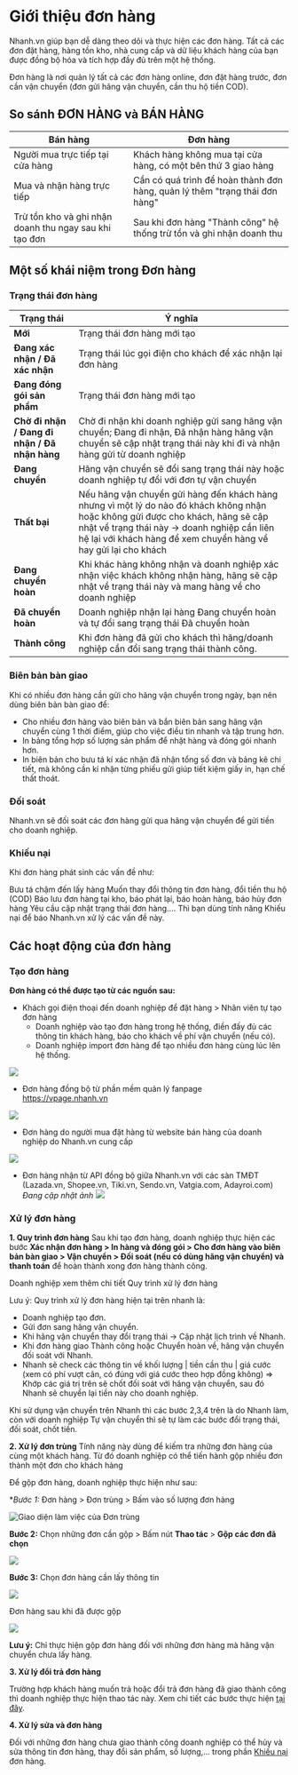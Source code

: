 # Giới thiệu đơn hàng

Nhanh.vn giúp bạn dễ dàng theo dõi và thực hiện các đơn hàng. Tất cả các đơn đặt hàng, hàng tồn kho, nhà cung cấp và dữ liệu khách hàng của bạn được đồng bộ hóa và tích hợp đầy đủ trên một hệ thống.

Đơn hàng là nơi quản lý tất cả các đơn hàng online, đơn đặt hàng trước, đơn cần vận chuyển (đơn gửi hãng vận chuyển, cần thu hộ tiền COD).

## So sánh ĐƠN HÀNG và BÁN HÀNG
**Bán hàng** | **Đơn hàng**
------------ | -------------
Người mua trực tiếp tại cửa hàng | Khách hàng không mua tại cửa hàng, có một bên thứ 3 giao hàng
Mua và nhận hàng trực tiếp | Cần có quá trình để hoàn thành đơn hàng, quản lý thêm "trạng thái đơn hàng"
Trừ tồn kho và ghi nhận doanh thu ngay sau khi tạo đơn | Sau khi đơn hàng "Thành công" hệ thống trừ tồn và ghi nhận doanh thu

## Một số khái niệm trong Đơn hàng

### Trạng thái đơn hàng
**Trạng thái** | **Ý nghĩa**
------------ | -------------
**Mới** | Trạng thái đơn hàng mới tạo
**Đang xác nhận / Đã xác nhận** | Trạng thái lúc gọi điện cho khách để xác nhận lại đơn hàng
**Đang đóng gói sản phẩm** | Trạng thái đơn hàng mới tạo
**Chờ đi nhận / Đang đi nhận / Đã nhận hàng** | Chờ đi nhận khi doanh nghiệp gửi sang hãng vận chuyển; Đang đi nhận, Đã nhận hàng hãng vận chuyển sẽ cập nhật trạng thái này khi đi và nhận hàng gửi từ doanh nghiệp
**Đang chuyển** | Hãng vận chuyển sẽ đổi sang trạng thái này hoặc doanh nghiệp tự đổi với đơn tự vận chuyển
**Thất bại** | Nếu hãng vận chuyển gửi hàng đến khách hàng nhưng vì một lý do nào đó khách không nhận hoặc không gửi được cho khách, hãng sẽ cập nhật về trạng thái này -> doanh nghiệp cần liên hệ lại với khách hàng để xem chuyển hàng về hay gửi lại cho khách
**Đang chuyển hoàn** | Khi khác hàng không nhận và doanh nghiệp xác nhận việc khách không nhận hàng, hãng sẽ cập nhật về trạng thái này và mang hàng về cho doanh nghiệp
**Đã chuyển hoàn** | Doanh nghiệp nhận lại hàng Đang chuyển hoàn và tự đổi sang trạng thái Đã chuyển hoàn
**Thành công** | Khi đơn hàng đã gửi cho khách thì hãng/doanh nghiệp cần đổi sang trạng thái thành công.

### Biên bản bàn giao
Khi có nhiều đơn hàng cần gửi cho hãng vận chuyển trong ngày, bạn nên dùng biên bản bàn giao để:
- Cho nhiều đơn hàng vào biên bản và bắn biên bản sang hãng vận chuyển cùng 1 thời điểm, giúp cho việc điều tin nhanh và tập trung hơn.
- In bảng tổng hợp số lượng sản phẩm để nhặt hàng và đóng gói nhanh hơn.
- In biên bản cho bưu tá kí xác nhận đã nhận tổng số đơn và bảng kê chi tiết, mà không cần kí nhận từng phiếu gửi giúp tiết kiệm giấy in, hạn chế thất thoát.

### Đối soát
Nhanh.vn sẽ đối soát các đơn hàng gửi qua hãng vận chuyển để gửi tiền cho doanh nghiệp.

### Khiếu nại 
Khi đơn hàng phát sinh các vấn đề như:

Bưu tá chậm đến lấy hàng
Muốn thay đổi thông tin đơn hàng, đổi tiền thu hộ (COD)
Báo lưu đơn hàng tại kho, báo phát lại, báo hoàn hàng, báo hủy đơn hàng
Yêu cầu cập nhật trạng thái đơn hàng....
Thì bạn dùng tính năng Khiếu nại để báo Nhanh.vn xử lý các vấn đề này.

## Các hoạt động của đơn hàng 

### Tạo đơn hàng 

**Đơn hàng có thể được tạo từ các nguồn sau:**

- Khách gọi điện thoại đến doanh nghiệp để đặt hàng > Nhân viên tự tạo đơn hàng
  - Doanh nghiệp vào tạo đơn hàng trong hệ thống, điền đấy đủ các thông tin khách hàng, báo cho khách về phí vận chuyển (nếu có).
  - Doanh nghiệp import đơn hàng để tạo nhiều đơn hàng cùng lúc lên hệ thống.
  
![](https://raw.githubusercontent.com/nhanhapi/manual/master/docs/don-hang/img/gioi-thieu-don-hang-3.png)
  
- Đơn hàng đồng bộ từ phần mềm quản lý fanpage https://vpage.nhanh.vn

![](https://raw.githubusercontent.com/nhanhapi/manual/master/docs/don-hang/img/gioi-thieu-don-hang-2.png)

- Đơn hàng do người mua đặt hàng từ website bán hàng của doanh nghiệp do Nhanh.vn cung cấp

![](https://raw.githubusercontent.com/nhanhapi/manual/master/docs/don-hang/img/gioi-thieu-don-hang-1.png)

- Đơn hàng nhận từ API đồng bộ giữa Nhanh.vn với các sàn TMĐT (Lazada.vn, Shopee.vn, Tiki.vn, Sendo.vn, Vatgia.com, Adayroi.com)
*Đang cập nhật ảnh*
![](link)

### Xử lý đơn hàng
**1. Quy trình đơn hàng**
Sau khi tạo đơn hàng, doanh nghiệp thực hiện các bước **Xác nhận đơn hàng > In hàng và đóng gói > Cho đơn hàng vào biên bản bàn giao > Vận chuyển > Đối soát (nếu có dùng hãng vận chuyển) và thanh toán** để hoàn thành xong đơn hàng thành công.

Doanh nghiệp xem thêm chi tiết Quy trình xử lý đơn hàng 

Lưu ý: Quy trình xử lý đơn hàng hiện tại trên nhanh là:

- Doanh nghiệp tạo đơn.
- Gửi đơn sang hãng vận chuyển.
- Khi hãng vận chuyển thay đổi trạng thái -> Cập nhật lịch trình về Nhanh.
- Khi đơn hàng giao Thành công hoặc Chuyển hoàn về, hãng vận chuyển đối soát với Nhanh.
- Nhanh sẽ check các thông tin về khối lượng | tiền cần thu | giá cước (xem có phí vượt cân, có đúng với giá cước theo hợp đồng không) => Khớp các giá trị trên sẽ chốt đối soát với hãng vận chuyển, sau đó Nhanh sẽ chuyển lại tiền này cho doanh nghiệp.

Khi sử dụng vận chuyển trên Nhanh thì các bước 2,3,4 trên là do Nhanh làm, còn với doanh nghiệp Tự vận chuyển thì sẽ tự làm các bước đổi trạng thái, đối soát, chốt tiền.

**2. Xử lý đơn trùng** 
Tính năng này dùng để kiếm tra những đơn hàng của cùng một khách hàng. Từ đó doanh nghiệp có thể tiến hành gộp nhiều đơn thành một đơn cho khách hàng 

Để gộp đơn hàng, doanh nghiệp thực hiện như sau:

**Bước 1:* Đơn hàng > Đơn trùng > Bấm vào số lượng đơn hàng

![Giao diện làm việc của Đơn trùng](https://raw.githubusercontent.com/nhanhapi/manual/master/docs/don-hang/img/gioi-thieu-don-hang-4.png)

**Bước 2:** Chọn những đơn cần gộp > Bấm nút **Thao tác** > **Gộp các đơn đã chọn**

![](https://raw.githubusercontent.com/nhanhapi/manual/master/docs/don-hang/img/gioi-thieu-don-hang-5.png)

**Bước 3:** Chọn đơn hàng cần lấy thông tin

![](https://raw.githubusercontent.com/nhanhapi/manual/master/docs/don-hang/img/gioi-thieu-don-hang-6.png)

Đơn hàng sau khi đã được gộp

![](https://raw.githubusercontent.com/nhanhapi/manual/master/docs/don-hang/img/gioi-thieu-don-hang-7.png)


**Lưu ý:** Chỉ thực hiện gộp đơn hàng đối với những đơn hàng mà hãng vận chuyển chưa lấy hàng.

**3. Xử lý đổi trả đơn hàng**

Trường hợp khách hàng muốn trả hoặc đổi trả đơn hàng đã giao thành công thì doanh nghiệp thực hiện thao tác này.
Xem chi tiết các bước thực hiện [tại đây](https://manual.nhanh.vn/ban-hang/tra-hang).

**4. Xử lý sửa và đơn hàng**

Đối với những đơn hàng chưa giao thành công doanh nghiệp có thể hủy và sửa thông tin đơn hàng, thay đổi sản phẩm, số lượng,... trong phần [Khiếu nại](link) đơn hàng. 

